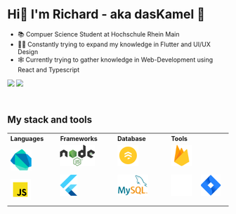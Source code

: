 # Hi👋 I'm Richard - aka dasKamel 🐫




* 📚 Compuer Science Student at Hochschule Rhein Main
* 👨‍💻 Constantly trying to expand my knowledge in Flutter and UI/UX Design
* 🕸 Currently trying to gather knowledge in Web-Development using React and Typescript

[<img width="49%" src="http://github-readme-streak-stats.herokuapp.com?user=dasKamael&theme=vue-dark&hide_border=true&date_format=j%20M%5B%20Y%5D">](https://git.io/streak-stats)
[<img width="49%" src="https://github-readme-stats-ouuan.vercel.app/api?username=dasKamael&theme=dark&show_icons=true">](https://metrics.lecoq.io/dasKamael?template=classic)

<br>


## My stack and tools

<table align="center">
    <tr>
        <th align="left">Languages</th>
        <th align="left">Frameworks</th>
        <th align="left">Database</th>
        <th align="left">Tools</th>
    </tr>
    <td>
    <a href="https://dart.dev/">
        <img
        src="./images/dart_logo.png"
        alt="Dart" height="48px"
        align="left"
        style="max-width: 100%; margin:0px 20px 20px 0px;"> 
    </a>
    <a href="https://developer.mozilla.org/de/docs/Web/JavaScript">
        <img
        src="./images/js_logo.png"
        alt="Javascript" height="48px"
        align="left"
        style="max-width: 100%; margin-right:0px 0px 20px 0px;"> 
    </a>    
    </td>
    <td>
    <a href="https://flutter.dev/">
        <img
        src="./images/node_logo.svg"
        alt="Node" height="48px" 
        align="left"
        style="max-width: 100%; margin:0px 20px 20px 0px;"> 
    </a>
    <a href="https://nodejs.org/">
        <img
        src="./images/flutter_logo.svg"
        alt="Flutter" height="48px" 
        align="left"
        style="max-width: 100%; margin:0px 0px 20px 0px;"> 
    </a>
    </td>
    <td>
    <a href="https://firebase.google.com/products/firestore">
        <img
        src="./images/firestore_logo.svg"
        alt="Firestore" height="48px"
        align="left"
        style="max-width: 100%; margin:0px 20px 20px 0;"> 
    </a>
    <a href="https://www.mysql.com/">
        <img
        src="./images/mysql_logo.png"
        alt="MySQL" height="48px"
        align="left"
        style="max-width: 100%; margin:0px 0px 20px 0px;"> 
    </a>    
    </td>
    <td>
    <a href="https://firebase.google.com/">
        <img
        src="./images/firebase_logo.svg"
        alt="Firebase" height="48px" 
        align="left"
        style="max-width: 100%; margin:0px 20px 20px 0;"> 
    </a>
    <a href="https://git-scm.com/">
        <img
        src="./images/git_logo.png"
        alt="Git" height="48px" 
        align="left"
        style="max-width: 100%; margin:0px 20px 20px 0;"> 
    </a>
    <a href="https://www.atlassian.com/de/software/jira">
        <img
        src="./images/jira_logo.svg"
        alt="Jira" height="48px" 
        align="left"
        style="max-width: 100%; margin:0px 0px 20px 0px;"> 
    </a>
    </td>
</table>


<!--
**dasKamael/dasKamael** is a ✨ _special_ ✨ repository because its `README.md` (this file) appears on your GitHub profile.

Here are some ideas to get you started:

- 🔭 I’m currently working on ...
- 🌱 I’m currently learning ...
- 👯 I’m looking to collaborate on ...
- 🤔 I’m looking for help with ...
- 💬 Ask me about ...
- 📫 How to reach me: ...
- 😄 Pronouns: ...
- ⚡ Fun fact: ...
-->
